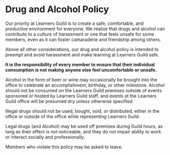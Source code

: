 # Drug and Alcohol Policy

Our priority at Learners Guild is to create a safe, comfortable, and productive environment for everyone. We realize that drugs and alcohol can contribute to a culture of harassment or one that feels unsafe for some members, even as it can foster camaraderie and friendship among others.

Above all other considerations, our drug and alcohol policy is intended to preempt and avoid harassment and make learning at Learners Guild safe.

**It is the responsibility of every member to ensure that their individual consumption is not making anyone else feel uncomfortable or unsafe.**

Alcohol in the form of beer or wine may occasionally be brought into the office to celebrate an accomplishment, birthday, or other milestone. Alcohol should not be consumed on the Learners Guild premises outside of events sponsored or hosted by Learners Guild staff, and events at the Learners Guild office will be presumed dry unless otherwise specified.

Illegal drugs should not be used, bought, sold, or distributed, either in the office or outside of the office while representing Learners Guild.

Legal drugs (and Alcohol) may be used off premises during Guild hours, as long as their effect is not noticeable, and they do not impair ability to work or interact socially and professionally.

Members who violate this policy may be asked to leave.
